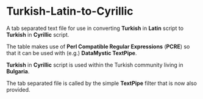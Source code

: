 # Turkish-Latin-to-Cyrillic
A tab separated text file for use in converting **Turkish** in **Latin** script to **Turkish** in **Cyrillic** script.

The table makes use of **Perl Compatible Regular Expressions** (**PCRE**) so that it can be used with (e.g.) **DataMystic TextPipe**.

**Turkish** in **Cyrillic** script is used within the Turkish community living in **Bulgaria**.

The tab separated file is called by the simple **TextPipe** filter that is now also provided.
